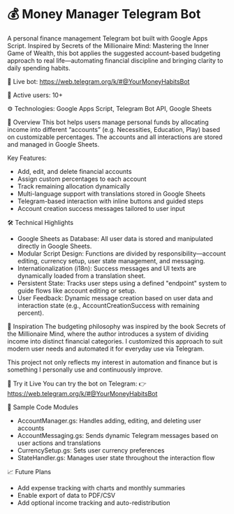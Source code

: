 # 💰 Money Manager Telegram Bot

A personal finance management Telegram bot built with Google Apps Script.
Inspired by Secrets of the Millionaire Mind: Mastering the Inner Game of Wealth, this bot applies the suggested account-based budgeting approach to real life—automating financial discipline and bringing clarity to daily spending habits.

📌 Live bot: https://web.telegram.org/k/#@YourMoneyHabitsBot

👥 Active users: 10+

⚙️ Technologies: Google Apps Script, Telegram Bot API, Google Sheets

📘 Overview
This bot helps users manage personal funds by allocating income into different “accounts” (e.g. Necessities, Education, Play) based on customizable percentages. The accounts and all interactions are stored and managed in Google Sheets.

Key Features:
- Add, edit, and delete financial accounts
- Assign custom percentages to each account
- Track remaining allocation dynamically
- Multi-language support with translations stored in Google Sheets
- Telegram-based interaction with inline buttons and guided steps
- Account creation success messages tailored to user input

🛠️ Technical Highlights
- Google Sheets as Database: All user data is stored and manipulated directly in Google Sheets.
- Modular Script Design: Functions are divided by responsibility—account editing, currency setup, user state management, and messaging.
- Internationalization (i18n): Success messages and UI texts are dynamically loaded from a translation sheet.
- Persistent State: Tracks user steps using a defined "endpoint" system to guide flows like account editing or setup.
- User Feedback: Dynamic message creation based on user data and interaction state (e.g., AccountCreationSuccess with remaining percent).

🧠 Inspiration
The budgeting philosophy was inspired by the book Secrets of the Millionaire Mind, where the author introduces a system of dividing income into distinct financial categories. I customized this approach to suit modern user needs and automated it for everyday use via Telegram.

This project not only reflects my interest in automation and finance but is something I personally use and continuously improve.

🔗 Try it Live
You can try the bot on Telegram:
👉 https://web.telegram.org/k/#@YourMoneyHabitsBot

📄 Sample Code Modules
- AccountManager.gs: Handles adding, editing, and deleting user accounts
- AccountMessaging.gs: Sends dynamic Telegram messages based on user actions and translations
- CurrencySetup.gs: Sets user currency preferences
- StateHandler.gs: Manages user state throughout the interaction flow

📈 Future Plans
- Add expense tracking with charts and monthly summaries
- Enable export of data to PDF/CSV
- Add optional income tracking and auto-redistribution

